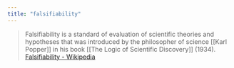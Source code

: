 ```yaml
---
title: "falsifiability"
---
```


> Falsifiability is a standard of evaluation of scientific theories and hypotheses that was introduced by the philosopher of science [[Karl Popper]] in his book [[The Logic of Scientific Discovery]] (1934).
[Falsifiability - Wikipedia](https://en.wikipedia.org/wiki/Falsifiability)
